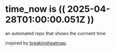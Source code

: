 # time_now is (( 2025-04-28T01:00:00.051Z ))

an automated repo that shows the currnent time

inspired by [breakingheatmap](https://github.com/breakingheatmap/breakingheatmap)